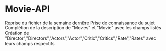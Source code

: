 # Movie-API
Reprise du fichier de la semaine dernière
Prise de connaissance du sujet
Complétion de la description de "Movies" et "Movie" avec les champs listés
Création de "Director","Directors","Actors","Actor","Critic","Critics","Rate","Rates" avec leurs champs respectifs
